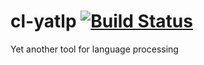# cl-yatlp [![Build Status](https://travis-ci.org/rsauex/cl-yatlp.svg?branch=master)](https://travis-ci.org/rsauex/cl-yatlp)
Yet another tool for language processing
